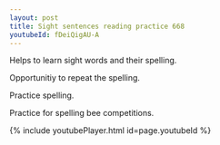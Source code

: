 ```yaml
---
layout: post
title: Sight sentences reading practice 668
youtubeId: fDeiQigAU-A
---
```

 
 
Helps to learn sight words and their spelling.

Opportunitiy to repeat the spelling. 

Practice spelling. 
 
Practice for spelling bee competitions. 
 
{% include youtubePlayer.html id=page.youtubeId %}
 
 
